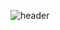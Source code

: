 ![header](https://capsule-render.vercel.app/api?type=cylinder&color=0a75ad&height=150&section=header&text=RemindIDEA&fontColor=ffffff&fontSize=70&animation=fadeIn&fontAlignY=55)

